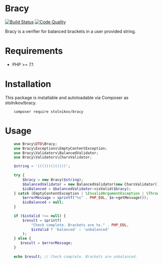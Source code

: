 # Bracy
[![Build Status](https://scrutinizer-ci.com/g/stolnikov/bracy/badges/build.png?b=code-review)](https://scrutinizer-ci.com/g/stolnikov/bracy/build-status/code-review)
[![Code Quality](https://scrutinizer-ci.com/g/stolnikov/bracy/badges/quality-score.png?b=code-review)](https://scrutinizer-ci.com/g/stolnikov/bracy/?branch=code-review)


Bracy is a verifier for balanced brackets in a user provided string.

# Requirements
*  PHP >= 7.1

# Installation
This package is installable and autoloadable via Composer as stolnikov/bracy.

```shell
    composer require stolnikov/bracy
```

# Usage
```php
    use Bracy\DTO\Bracy;
    use Bracy\Exceptions\EmptyContentException;
    use Bracy\Validators\BalancedValidator;
    use Bracy\Validators\CharsValidator;

    $string = '((()))()(()))';
    
    try {
        $bracy = new Bracy($string);
        $balancedValidator = new BalancedValidator(new CharsValidator());
        $isBalanced = $balancedValidator->isValid($bracy);
    } catch (EmptyContentException | \InvalidArgumentException | \Throwable $e) {
        $errorMessage = sprintf("%s" . PHP_EOL, $e->getMessage());
        $isBalanced = null;
    }
    
    if ($isValid !== null) {
        $result = sprintf(
            "Check complete. Brackets are %s." . PHP_EOL,
            $isValid ? 'balanced' : 'unbalanced'
        );
    } else {
       $result = $errorMessage;
    }
    
    echo $result; // Check complete. Brackets are unbalanced.
```
